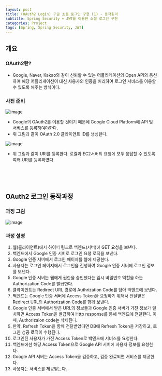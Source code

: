 ```yaml
---
layout: post
title: (OAuth2 Login) 구글 소셜 로그인 구현 (1) - 동작원리
subtitle: Spring Security + JWT를 이용한 소셜 로그인 구현
categories: Project
tags: [Spring, Spring Security, JWT]
---
```

## 개요
### OAuth2란?
- Google, Naver, Kakao와 같이 신뢰할 수 있는 어플리케이션의 Open API와 통신하여 해당 어플리케이션이 대신 사용자의 인증을 처리하여 로그인 서비스를 이용할 수 있도록 해주는 방식이다.

### 사전 준비
![image](https://github.com/eogus0512/eogus0512.github.io/assets/71585151/bef9c10b-8a07-4ab7-8102-9001d0f799f0)

- Google의 OAuth2를 이용할 것이기 때문에 Google Cloud Platform에 API 및 서비스를 등록하여야한다.
- 위 그림과 같이 OAuth 2.0 클라이언트 ID를 생성한다.

![image](https://github.com/eogus0512/eogus0512.github.io/assets/71585151/66b29f3b-b4a8-485a-90af-e1c3f834fd82)

- 위 그림과 같이 URI를 등록한다. 로컬과 EC2서버의 요청에 모두 응답할 수 있도록 여러 URI를 등록하였다.

<br>
<br>
<br>


## OAuth2 로그인 동작과정
### 과정 그림
![image](https://github.com/eogus0512/eogus0512.github.io/assets/71585151/7b61fafa-7517-4f62-b489-be5c72c8a705)

### 과정 설명
1. 웹(클라이언트)에서 하이퍼 링크로 백엔드(서버)에 GET 요청을 보낸다.
2. 백엔드에서 Google 인증 서버로 로그인 요청 로직을 보낸다.
3. Google 인증 서버에서 로그인 페이지를 웹에 제공한다.
4. 사용자는 로그인 페이지에서 로그인을 진행하여 Google 인증 서버에 로그인 정보를 보낸다.
5. Google 인증 서버는 웹에게 권한을 승인했다는 임시 비밀번호 역할을 하는 Authorization Code를 발급한다.
6. 클라이언트는 Redirect URL 경로에 Authrization Code를 담아 백엔드에 보낸다.
7. 백엔드는 Google 인증 서버에 Access Token을 요청하기 위해서 전달받은 Redirect URL의 Authorization Code를 함께 보낸다.
8. Google 인증 서버에서 받은 URL의 정보들과 Google 인증 서버가 가진 정보가 일치하면 Access Token을 발급하여 Http response를 통해 백엔드에 전달한다. 이때, Authorizaion code는 삭제된다.
9. 만약, Refresh Token을 함께 전달받았다면 DB에 Refresh Token을 저장하고, 로그인 성공 로직이 수행된다.
10. 로그인된 사용자가 가진 Access Token로 백엔드에 서비스를 요청한다.
11. 백엔드에선 해당 Access Token으로 Google API 서버에 사용자 정보를 요청한다.
12. Google API 서버는 Access Token을 검증하고, 검증 완료되면 서비스를 제공한다.
13. 사용자는 서비스를 제공받는다.


